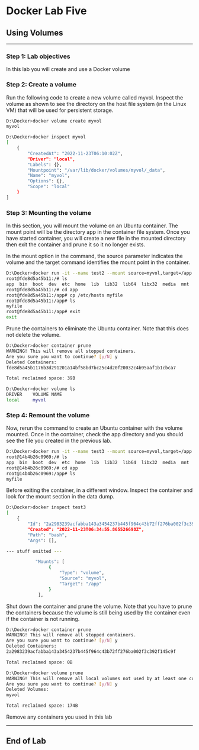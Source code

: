 # Docker Lab Five

## Using Volumes

---

### Step 1: Lab objectives

In this lab you will create and use a Docker volume

### Step 2: Create a volume

Run the following code to create a new volume called myvol. Inspect the volume as shown to see the directory on the host file system (in the Linux VM) that will be used for persistent storage.

```bash
D:\Docker>docker volume create myvol
myvol

D:\Docker>docker inspect myvol
[
    {
        "CreatedAt": "2022-11-23T06:10:02Z",
        "Driver": "local",
        "Labels": {},
        "Mountpoint": "/var/lib/docker/volumes/myvol/_data",
        "Name": "myvol",
        "Options": {},
        "Scope": "local"
    }
]
```
### Step 3: Mounting the volume

In this section, you will mount the volume on an Ubuntu container. The mount point will be the directory app in the container file system. Once you have started container, you will create a new file in the mounted directory then exit the container and prune it so it no longer exists.

In the mount option in the command, the source parameter indicates the volume and the target command identifies the mount point in the container.

```bash
D:\Docker>docker run -it --name test2 --mount source=myvol,target=/app ubuntu
root@fde8d5a45b11:/# ls
app  bin  boot  dev  etc  home  lib  lib32  lib64  libx32  media  mnt  opt  proc  root  run  sbin  srv  sys  tmp  usr  var
root@fde8d5a45b11:/# cd app
root@fde8d5a45b11:/app# cp /etc/hosts myfile
root@fde8d5a45b11:/app# ls
myfile
root@fde8d5a45b11:/app# exit
exit
```
Prune the containers to eliminate the Ubuntu container. Note that this does not delete the volume.

```bash
D:\Docker>docker container prune
WARNING! This will remove all stopped containers.
Are you sure you want to continue? [y/N] y
Deleted Containers:
fde8d5a45b1176b3d291201a14bf58bd7bc25c4d20f20032c4b95aaf1b1cbca7

Total reclaimed space: 39B

D:\Docker>docker volume ls
DRIVER    VOLUME NAME
local     myvol
```


### Step 4: Remount the volume

Now, rerun the command to create an Ubuntu container with the volume mounted. Once in the container, check the app directory and you should see the file you created in the previous lab.


```bash
D:\Docker>docker run -it --name test3 --mount source=myvol,target=/app ubuntu
root@14b4b26c0969:/# ls
app  bin  boot  dev  etc  home  lib  lib32  lib64  libx32  media  mnt  opt  proc  root  run  sbin  srv  sys  tmp  usr  var
root@14b4b26c0969:/# cd app
root@14b4b26c0969:/app# ls
myfile

```
Before exiting the container, in a different window. Inspect the container and look for the mount section in the data dump.


```bash
D:\Docker>docker inspect test3
[
    {
        "Id": "2a2983239acfabba143a3454237b445f964c43b72ff276ba002f3c392f145c9f",
        "Created": "2022-11-23T06:34:55.865526698Z",
        "Path": "bash",
        "Args": [],

--- stuff omitted ---

           "Mounts": [
                {
                    "Type": "volume",
                    "Source": "myvol",
                    "Target": "/app"
                }
            ],
```

Shut down the container and prune the volume. Note that you have to prune the containers because the volume is still being used by the container even if the container is not running.

```bash
D:\Docker>docker container prune
WARNING! This will remove all stopped containers.
Are you sure you want to continue? [y/N] y
Deleted Containers:
2a2983239acfabba143a3454237b445f964c43b72ff276ba002f3c392f145c9f

Total reclaimed space: 0B

D:\Docker>docker volume prune
WARNING! This will remove all local volumes not used by at least one container.
Are you sure you want to continue? [y/N] y
Deleted Volumes:
myvol

Total reclaimed space: 174B
```
Remove any containers you used in this lab

---

## End of Lab

